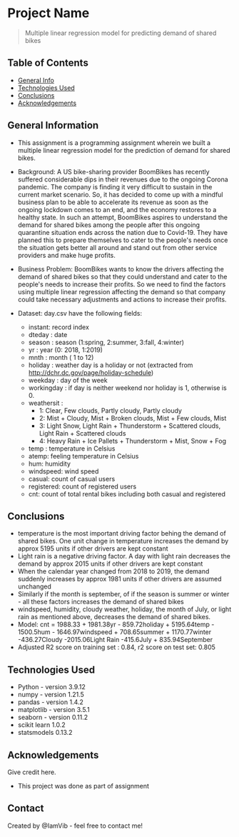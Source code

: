 # Project Name
> Multiple linear regression model for predicting demand of shared bikes


## Table of Contents
* [General Info](#general-information)
* [Technologies Used](#technologies-used)
* [Conclusions](#conclusions)
* [Acknowledgements](#acknowledgements)

<!-- You can include any other section that is pertinent to your problem -->

## General Information
- This assignment is a programming assignment wherein we built a multiple linear regression model for the prediction of demand for shared bikes.
- Background: A US bike-sharing provider BoomBikes has recently suffered considerable dips in their revenues due to the ongoing Corona pandemic. The company is finding it very difficult to sustain in the current market scenario. So, it has decided to come up with a mindful business plan to be able to accelerate its revenue as soon as the ongoing lockdown comes to an end, and the economy restores to a healthy state. In such an attempt, BoomBikes aspires to understand the demand for shared bikes among the people after this ongoing quarantine situation ends across the nation due to Covid-19. They have planned this to prepare themselves to cater to the people's needs once the situation gets better all around and stand out from other service providers and make huge profits.
- Business Problem: BoomBikes wants to know the drivers affecting the demand of shared bikes so that they could understand and cater to the people's needs to increase their profits. So we need to find the factors using multiple linear regression affecting the demand so that company could take necessary adjustments and actions to increase their profits.
- Dataset: day.csv have the following fields:
	
	- instant: record index
	- dteday : date
	- season : season (1:spring, 2:summer, 3:fall, 4:winter)
	- yr : year (0: 2018, 1:2019)
	- mnth : month ( 1 to 12)
	- holiday : weather day is a holiday or not (extracted from http://dchr.dc.gov/page/holiday-schedule)
	- weekday : day of the week
	- workingday : if day is neither weekend nor holiday is 1, otherwise is 0.
	+ weathersit : 
		- 1: Clear, Few clouds, Partly cloudy, Partly cloudy
		- 2: Mist + Cloudy, Mist + Broken clouds, Mist + Few clouds, Mist
		- 3: Light Snow, Light Rain + Thunderstorm + Scattered clouds, Light Rain + Scattered clouds
		- 4: Heavy Rain + Ice Pallets + Thunderstorm + Mist, Snow + Fog
	- temp : temperature in Celsius
	- atemp: feeling temperature in Celsius
	- hum: humidity
	- windspeed: wind speed
	- casual: count of casual users
	- registered: count of registered users
	- cnt: count of total rental bikes including both casual and registered

<!-- You don't have to answer all the questions - just the ones relevant to your project. -->

## Conclusions
- temperature is the most important driving factor behing the demand of shared bikes. One unit change in temperature increases the demand by approx 5195 units if other drivers are kept constant
- Light rain is a negative driving factor. A day with light rain decreases the demand by approx 2015 units if other drivers are kept constant
- When the calendar year changed from 2018 to 2019, the demand suddenly increases by approx 1981 units if other drivers are assumed unchanged
- Similarly if the month is september, of if the season is summer or winter - all these factors increases the demand of shared bikes
- windspeed, humidity, cloudy weather, holiday, the month of July, or light rain as mentioned above, decreases the demand of shared bikes.
- Model:  cnt = 1988.33 + 1981.38yr - 859.72holiday + 5195.64temp - 1500.5hum - 1646.97windspeed + 708.65summer + 1170.77winter -436.27Cloudy -2015.06Light Rain -415.6July + 835.94September
- Adjusted R2 score on training set : 0.84, r2 score on test set: 0.805

## Technologies Used
- Python - version 3.9.12
- numpy - version 1.21.5
- pandas - version 1.4.2
- matplotlib - version 3.5.1
- seaborn - version 0.11.2
- scikit learn 1.0.2
- statsmodels 0.13.2


<!-- As the libraries versions keep on changing, it is recommended to mention the version of library used in this project -->

## Acknowledgements
Give credit here.
- This project was done as part of assignment


## Contact
Created by @IamVib - feel free to contact me!
